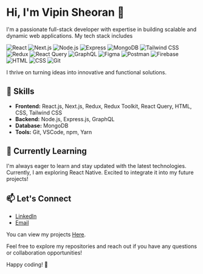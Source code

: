 # Hi, I'm Vipin Sheoran 👋

I'm a passionate full-stack developer with expertise in building scalable and dynamic web applications. My tech stack includes 

![React](https://img.shields.io/badge/-React-61DAFB?logo=react&logoColor=white)
![Next.js](https://img.shields.io/badge/-Next.js-000000?logo=next.js&logoColor=white)
![Node.js](https://img.shields.io/badge/-Node.js-339933?logo=node.js&logoColor=white)
![Express](https://img.shields.io/badge/-Express-000000?logo=express&logoColor=white)
![MongoDB](https://img.shields.io/badge/-MongoDB-47A248?logo=mongodb&logoColor=white)
![Tailwind CSS](https://img.shields.io/badge/-Tailwind_CSS-38B2AC?logo=tailwind-css&logoColor=white)
![Redux](https://img.shields.io/badge/-Redux-764ABC?logo=redux&logoColor=white)
![React Query](https://img.shields.io/badge/-React_Query-000000?logo=react-query&logoColor=white)
![GraphQL](https://img.shields.io/badge/-GraphQL-E10098?logo=graphql&logoColor=white)
![Figma](https://img.shields.io/badge/-Figma-F24E1E?logo=figma&logoColor=white)
![Postman](https://img.shields.io/badge/-Postman-FF6C37?logo=postman&logoColor=white)
![Firebase](https://img.shields.io/badge/-Firebase-FFCA28?logo=firebase&logoColor=white)
![HTML](https://img.shields.io/badge/-HTML-E34F26?logo=html5&logoColor=white)
![CSS](https://img.shields.io/badge/-CSS-1572B6?logo=css3&logoColor=white)
![Git](https://img.shields.io/badge/-Git-F05032?logo=git&logoColor=white)

I thrive on turning ideas into innovative and functional solutions.

## 🚀 Skills

- **Frontend:** React.js, Next.js, Redux, Redux Toolkit, React Query, HTML, CSS, Tailwind CSS
- **Backend:** Node.js, Express.js, GraphQL
- **Database:** MongoDB
- **Tools:** Git, VSCode, npm, Yarn

## 🌱 Currently Learning

I'm always eager to learn and stay updated with the latest technologies. Currently, I am exploring React Native. Excited to integrate it into my future projects!

## 📫 Let's Connect

- [LinkedIn](linkedin.com/in/vipin-sheoran-1b01711b2)
- [Email](mailto:sheoranvipin2910@gmail.com)


You can view my projects [Here](https://github.com/Vipin-Sheoran).

Feel free to explore my repositories and reach out if you have any questions or collaboration opportunities!

Happy coding! 🚀
